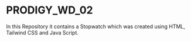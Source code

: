# PRODIGY_WD_02
In this Repository it contains a Stopwatch which was created using HTML, Tailwind CSS and Java Script.
